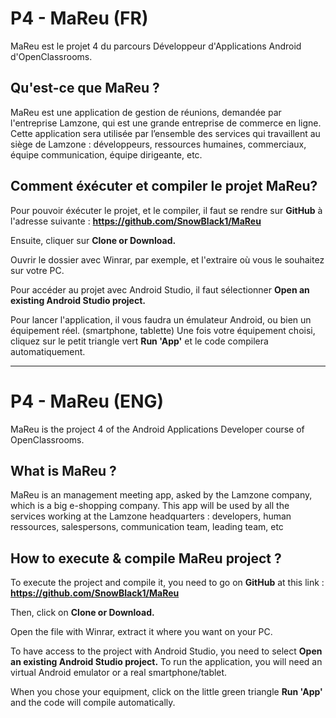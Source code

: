 # P4 - MaReu (FR)

MaReu est le projet 4 du parcours Développeur d'Applications Android d'OpenClassrooms.

## Qu'est-ce que MaReu ?

MaReu est une application de gestion de réunions, demandée par l'entreprise Lamzone, qui est une grande entreprise de commerce en ligne. Cette application sera utilisée par l’ensemble des services qui travaillent au siège de Lamzone : développeurs, ressources humaines, commerciaux, équipe communication, équipe dirigeante, etc.

## Comment éxécuter et compiler le projet MaReu?

Pour pouvoir éxécuter le projet, et le compiler, il faut se rendre sur **GitHub** à l'adresse suivante : **https://github.com/SnowBlack1/MaReu**

Ensuite, cliquer sur **Clone or Download.**

Ouvrir le dossier avec Winrar, par exemple, et l'extraire où vous le souhaitez sur votre PC.

Pour accéder au projet avec Android Studio, il faut sélectionner **Open an existing Android Studio project.**

Pour lancer l'application, il vous faudra un émulateur Android, ou bien un équipement réel. (smartphone, tablette) Une fois votre équipement choisi, cliquez sur le petit triangle vert **Run 'App'** et le code compilera automatiquement.

------------------------------------------------------------------------------------------------------------------

# P4 - MaReu (ENG)

MaReu is the project 4 of the Android Applications Developer course of OpenClassrooms.

## What is MaReu ?

MaReu is an management meeting app, asked by the Lamzone company, which is a big e-shopping company. This app will be used by all the services working at the Lamzone headquarters : developers, human ressources, salespersons, communication team, leading team, etc


## How to execute & compile MaReu project ?

To execute the project and compile it, you need to go on **GitHub** at this link :
**https://github.com/SnowBlack1/MaReu**

Then, click on **Clone or Download.**

Open the file with Winrar, extract it where you want on your PC.

To have access to the project with Android Studio, you need to select **Open an existing Android Studio project.**
To run the application, you will need an virtual Android emulator or a real smartphone/tablet.

When you chose your equipment, click on the little green triangle **Run 'App'** and the code will compile automatically.

